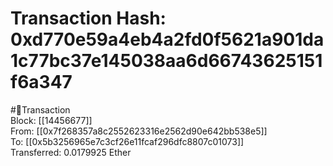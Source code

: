 
Transaction Hash: 0xd770e59a4eb4a2fd0f5621a901da1c77bc37e145038aa6d66743625151f6a347
====================================================================================
  
#💸Transaction  
Block: [[14456677]]  
From: [[0x7f268357a8c2552623316e2562d90e642bb538e5]]  
To: [[0x5b3256965e7c3cf26e11fcaf296dfc8807c01073]]  
Transferred: 0.0179925 Ether